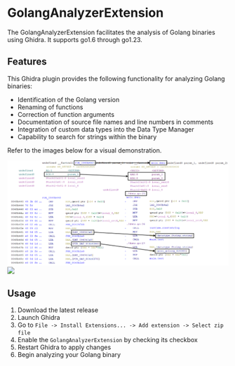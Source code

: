 # GolangAnalyzerExtension
The GolangAnalyzerExtension facilitates the analysis of Golang binaries using Ghidra.
It supports go1.6 through go1.23.

## Features
This Ghidra plugin provides the following functionality for analyzing Golang binaries:

- Identification of the Golang version
- Renaming of functions
- Correction of function arguments
- Documentation of source file names and line numbers in comments
- Integration of custom data types into the Data Type Manager
- Capability to search for strings within the binary

Refer to the images below for a visual demonstration.

<img src="img/demo.png">

<img src="img/demo.gif">

## Usage
1. Download the latest release
2. Launch Ghidra
3. Go to `File -> Install Extensions... -> Add extension -> Select zip file`
4. Enable the `GolangAnalyzerExtension` by checking its checkbox
5. Restart Ghidra to apply changes
6. Begin analyzing your Golang binary

